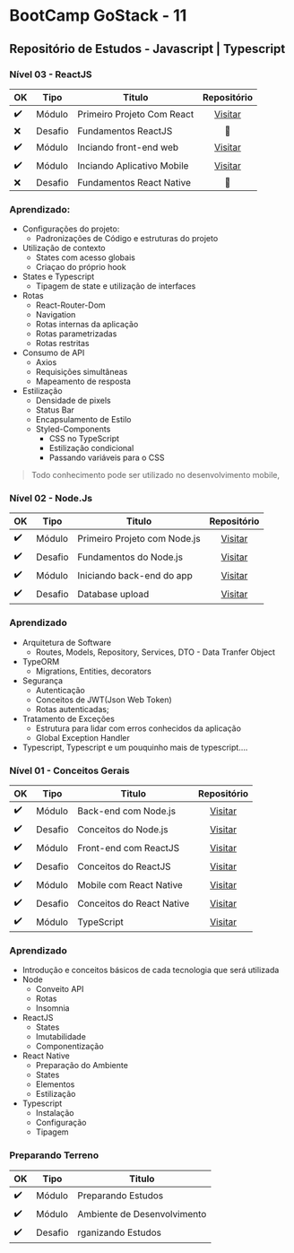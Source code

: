 # BootCamp GoStack - 11

## Repositório de Estudos - Javascript | Typescript

### Nível 03 - ReactJS

| OK                 | Tipo    | Titulo                       | Repositório    |
|--------------------|---------|------------------------------|:--------------:|
| :heavy_check_mark: | Módulo  | Primeiro Projeto Com React   | [Visitar](https://github.com/Vaz-Tiago/GoStack-11/tree/master/Nivel%2003%20-%20React/Aulas/primeiro-projeto-react)
| :x:                | Desafio | Fundamentos ReactJS          | :construction: 
| :heavy_check_mark: | Módulo  | Inciando front-end web       | [Visitar](https://github.com/Vaz-Tiago/FormacaoTypescript/tree/master/GoBarber2.0/web) 
| :heavy_check_mark: | Módulo  | Inciando Aplicativo Mobile   | [Visitar](https://github.com/Vaz-Tiago/FormacaoTypescript/tree/master/GoBarber2.0/mobile)
| :x:                | Desafio | Fundamentos React Native     | :construction: 

### Aprendizado: 
- Configurações do projeto:
  - Padronizações de Código e estruturas do projeto
- Utilização de contexto
  - States com acesso globais
  - Criaçao do próprio hook
- States e Typescript
  - Tipagem de state e utilização de interfaces
- Rotas
  - React-Router-Dom
  - Navigation
  - Rotas internas da aplicação
  - Rotas parametrizadas
  - Rotas restritas
- Consumo de API
  - Axios
  - Requisições simultâneas
  - Mapeamento de resposta
- Estilização
  - Densidade de pixels
  - Status Bar
  - Encapsulamento de Estilo
  - Styled-Components
    - CSS no TypeScript
    - Estilização condicional
    - Passando variáveis para o CSS

> Todo conhecimento pode ser utilizado no desenvolvimento mobile,



### Nível 02 - Node.Js

| OK                 | Tipo    | Titulo                       | Repositório    |
|--------------------|---------|------------------------------|:--------------:|
| :heavy_check_mark: | Módulo  | Primeiro Projeto com Node.js | [Visitar](https://github.com/Vaz-Tiago/GoStack-11/tree/master/Nivel%2002%20-%20Node/Aulas/primeiro-projeto-node)
| :heavy_check_mark: | Desafio | Fundamentos do Node.js       | [Visitar](https://github.com/Vaz-Tiago/GoStack11-Fase02-DesafioFundamentosNode)
| :heavy_check_mark: | Módulo  | Iniciando back-end do app    | [Visitar](https://github.com/Vaz-Tiago/GoStack-11/tree/master/GoBarber2.0/backend) 
| :heavy_check_mark: | Desafio | Database upload              | [Visitar](https://github.com/Vaz-Tiago/GoStack11-Fase02-DesafioDatabaseUpload)

### Aprendizado
- Arquitetura de Software
  - Routes, Models, Repository, Services, DTO - Data Tranfer Object
- TypeORM
  - Migrations, Entities, decorators
- Segurança
  - Autenticação
  - Conceitos de JWT(Json Web Token)
  - Rotas autenticadas;
- Tratamento de Exceções
  - Estrutura para lidar com erros conhecidos da aplicação
  - Global Exception Handler
- Typescript, Typescript e um pouquinho mais de typescript....
  

### Nível 01 - Conceitos Gerais
| OK                 | Tipo    | Titulo                    | Repositório |
|--------------------|---------|---------------------------|:-----------:|
| :heavy_check_mark: | Módulo  | Back-end com Node.js      | [Visitar](https://github.com/Vaz-Tiago/GoStack-11/tree/master/Nivel%2001%20-%20Ambiente%20e%20Conceitos/Aulas/backend)
| :heavy_check_mark: | Desafio | Conceitos do Node.js      | [Visitar](https://github.com/Vaz-Tiago/GoStack11-Fase01-DesafioNode)
| :heavy_check_mark: | Módulo  | Front-end com ReactJS     | [Visitar](https://github.com/Vaz-Tiago/GoStack-11/tree/master/Nivel%2001%20-%20Ambiente%20e%20Conceitos/Aulas/frontend)
| :heavy_check_mark: | Desafio | Conceitos do ReactJS      | [Visitar](https://github.com/Vaz-Tiago/GoStack11-Fase01-DesafioReactJS)
| :heavy_check_mark: | Módulo  | Mobile com React Native   | [Visitar](https://github.com/Vaz-Tiago/GoStack-11/tree/master/Nivel%2001%20-%20Ambiente%20e%20Conceitos/Aulas/mobile)
| :heavy_check_mark: | Desafio | Conceitos do React Native | [Visitar](https://github.com/Vaz-Tiago/GoStack11-Fase01-DesafioReactNative)
| :heavy_check_mark: | Módulo  | TypeScript                | [Visitar](https://github.com/Vaz-Tiago/GoStack-11/tree/master/Nivel%2001%20-%20Ambiente%20e%20Conceitos/Aulas/typescript)

### Aprendizado
- Introdução e conceitos básicos de cada tecnologia que será utilizada
- Node
  - Conveito API
  - Rotas
  - Insomnia
- ReactJS
  - States
  - Imutabilidade
  - Componentização
- React Native
  - Preparação do Ambiente
  - States
  - Elementos
  - Estilização
- Typescript
  - Instalação
  - Configuração
  - Tipagem

### Preparando Terreno

| OK                 | Tipo    | Titulo                       |
|--------------------|---------|------------------------------|
| :heavy_check_mark: | Módulo  | Preparando Estudos           |
| :heavy_check_mark: | Módulo  | Ambiente de Desenvolvimento  |
| :heavy_check_mark: | Desafio | rganizando Estudos           | 
